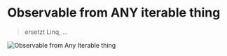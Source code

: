 Observable from ANY iterable thing
==================================
> ersetzt Linq, ...

![Observable from Any Iterable thing](file://media/12217.png)

